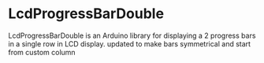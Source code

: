# LcdProgressBarDouble
LcdProgressBarDouble is an Arduino library for displaying a 2 progress bars in a single row in LCD display.
updated to make bars symmetrical and start from custom column
